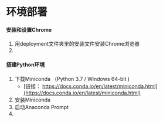 # 环境部署



#### 安装和设置Chrome

1. 用deployment文件夹里的安装文件安装Chrome浏览器
2. 


#### 搭建Python环境

1. 下载Miniconda  （Python 3.7 / Windows 64-bit \)
   * [链接： https://docs.conda.io/en/latest/miniconda.html](https://docs.conda.io/en/latest/miniconda.html)
2. 安装Miniconda
3. 启动Anaconda Prompt
4. 


